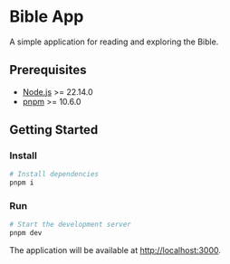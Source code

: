 # Bible App

A simple application for reading and exploring the Bible.

## Prerequisites

- [Node.js](https://nodejs.org/) >= 22.14.0
- [pnpm](https://pnpm.io/) >= 10.6.0

## Getting Started

### Install

```bash
# Install dependencies
pnpm i
```

### Run

```bash
# Start the development server
pnpm dev
```

The application will be available at [http://localhost:3000](http://localhost:3000).
